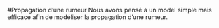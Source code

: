 #Propagation d’une rumeur
Nous avons pensé à un model simple mais efficace afin de modéliser la propagation d’une rumeur.
